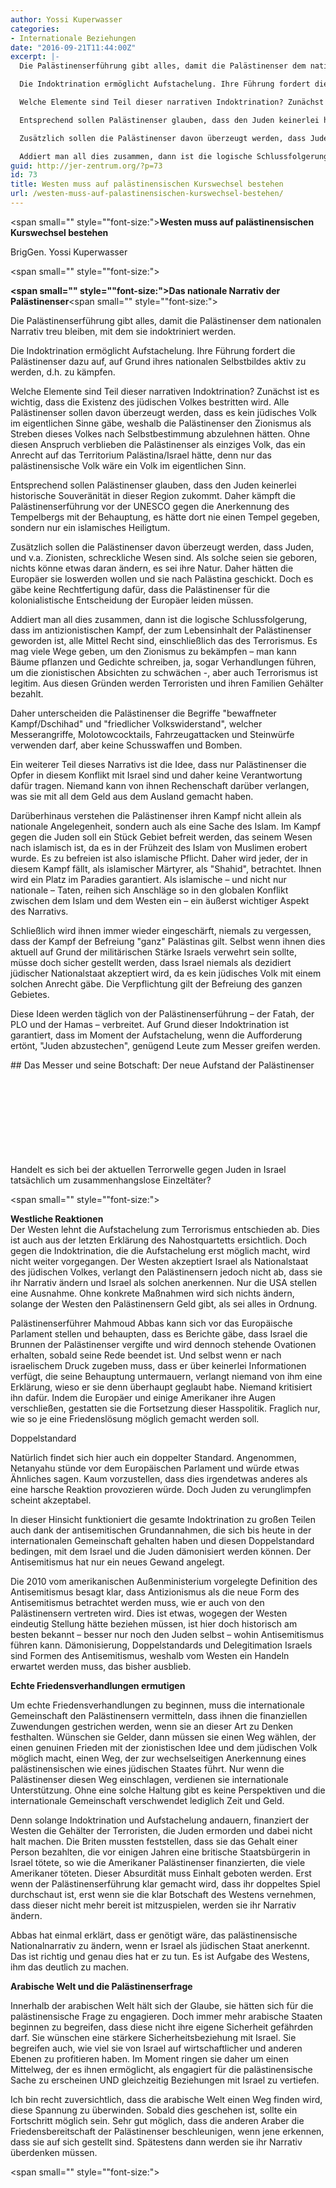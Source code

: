 ```yaml
---
author: Yossi Kuperwasser
categories:
- Internationale Beziehungen
date: "2016-09-21T11:44:00Z"
excerpt: |-
  Die Palästinenserführung gibt alles, damit die Palästinenser dem nationalen Narrativ treu bleiben, mit dem sie indoktriniert werden.

  Die Indoktrination ermöglicht Aufstachelung. Ihre Führung fordert die Palästinenser dazu auf, auf Grund ihres nationalen Selbstbildes aktiv zu werden, d.h. zu kämpfen.

  Welche Elemente sind Teil dieser narrativen Indoktrination? Zunächst ist es wichtig, dass die Existenz des jüdischen Volkes bestritten wird. Alle Palästinenser sollen davon überzeugt werden, dass es kein jüdisches Volk im eigentlichen Sinne gäbe, weshalb die Palästinenser den Zionismus als Streben dieses Volkes nach Selbstbestimmung abzulehnen hätten. Ohne diesen Anspruch verblieben die Palästinenser als einziges Volk, das ein Anrecht auf das Territorium Palästina/Israel hätte, denn nur das palästinensische Volk wäre ein Volk im eigentlichen Sinn.

  Entsprechend sollen Palästinenser glauben, dass den Juden keinerlei historische Souveränität in dieser Region zukommt. Daher kämpft die Palästinenserführung vor der UNESCO gegen die Anerkennung des Tempelbergs mit der Behauptung, es hätte dort nie einen Tempel gegeben, sondern nur ein islamisches Heiligtum.

  Zusätzlich sollen die Palästinenser davon überzeugt werden, dass Juden, und v.a. Zionisten, schreckliche Wesen sind. Als solche seien sie geboren, nichts könne etwas daran ändern, es sei ihre Natur. Daher hätten die Europäer sie loswerden wollen und sie nach Palästina geschickt. Doch es gäbe keine Rechtfertigung dafür, dass die Palästinenser für die kolonialistische Entscheidung der Europäer leiden müssen.

  Addiert man all dies zusammen, dann ist die logische Schlussfolgerung, dass im antizionistischen Kampf, der zum Lebensinhalt der Palästinenser geworden ist, alle Mittel Recht sind, einschließlich das des Terrorismus. Es mag viele Wege geben, um den Zionismus zu bekämpfen - man kann Bäume pflanzen und Gedichte schreiben, ja, sogar Verhandlungen führen, um die zionistischen Absichten zu schwächen -, aber auch Terrorismus ist legitim. Aus diesen Gründen werden Terroristen und ihren Familien Gehälter bezahlt.
guid: http://jer-zentrum.org/?p=73
id: 73
title: Westen muss auf palästinensischen Kurswechsel bestehen
url: /westen-muss-auf-palastinensischen-kurswechsel-bestehen/
---
```


<span small="" style=""font-size:">**Westen muss auf palästinensischen Kurswechsel bestehen**</span>

BrigGen. Yossi Kuperwasser

<span small="" style=""font-size:">  
</span>

**<span small="" style=""font-size:">Das nationale Narrativ der Palästinenser</span>**<span small="" style=""font-size:"></span>

Die Palästinenserführung gibt alles, damit die Palästinenser dem nationalen Narrativ treu bleiben, mit dem sie indoktriniert werden.

Die Indoktrination ermöglicht Aufstachelung. Ihre Führung fordert die Palästinenser dazu auf, auf Grund ihres nationalen Selbstbildes aktiv zu werden, d.h. zu kämpfen.

Welche Elemente sind Teil dieser narrativen Indoktrination? Zunächst ist es wichtig, dass die Existenz des jüdischen Volkes bestritten wird. Alle Palästinenser sollen davon überzeugt werden, dass es kein jüdisches Volk im eigentlichen Sinne gäbe, weshalb die Palästinenser den Zionismus als Streben dieses Volkes nach Selbstbestimmung abzulehnen hätten. Ohne diesen Anspruch verblieben die Palästinenser als einziges Volk, das ein Anrecht auf das Territorium Palästina/Israel hätte, denn nur das palästinensische Volk wäre ein Volk im eigentlichen Sinn.

Entsprechend sollen Palästinenser glauben, dass den Juden keinerlei historische Souveränität in dieser Region zukommt. Daher kämpft die Palästinenserführung vor der UNESCO gegen die Anerkennung des Tempelbergs mit der Behauptung, es hätte dort nie einen Tempel gegeben, sondern nur ein islamisches Heiligtum.

Zusätzlich sollen die Palästinenser davon überzeugt werden, dass Juden, und v.a. Zionisten, schreckliche Wesen sind. Als solche seien sie geboren, nichts könne etwas daran ändern, es sei ihre Natur. Daher hätten die Europäer sie loswerden wollen und sie nach Palästina geschickt. Doch es gäbe keine Rechtfertigung dafür, dass die Palästinenser für die kolonialistische Entscheidung der Europäer leiden müssen.

Addiert man all dies zusammen, dann ist die logische Schlussfolgerung, dass im antizionistischen Kampf, der zum Lebensinhalt der Palästinenser geworden ist, alle Mittel Recht sind, einschließlich das des Terrorismus. Es mag viele Wege geben, um den Zionismus zu bekämpfen – man kann Bäume pflanzen und Gedichte schreiben, ja, sogar Verhandlungen führen, um die zionistischen Absichten zu schwächen -, aber auch Terrorismus ist legitim. Aus diesen Gründen werden Terroristen und ihren Familien Gehälter bezahlt.

Daher unterscheiden die Palästinenser die Begriffe "bewaffneter Kampf/Dschihad" und "friedlicher Volkswiderstand", welcher Messerangriffe, Molotowcocktails, Fahrzeugattacken und Steinwürfe verwenden darf, aber keine Schusswaffen und Bomben.

Ein weiterer Teil dieses Narrativs ist die Idee, dass nur Palästinenser die Opfer in diesem Konflikt mit Israel sind und daher keine Verantwortung dafür tragen. Niemand kann von ihnen Rechenschaft darüber verlangen, was sie mit all dem Geld aus dem Ausland gemacht haben.

Darüberhinaus verstehen die Palästinenser ihren Kampf nicht allein als nationale Angelegenheit, sondern auch als eine Sache des Islam. Im Kampf gegen die Juden soll ein Stück Gebiet befreit werden, das seinem Wesen nach islamisch ist, da es in der Frühzeit des Islam von Muslimen erobert wurde. Es zu befreien ist also islamische Pflicht. Daher wird jeder, der in diesem Kampf fällt, als islamischer Märtyrer, als "Shahid", betrachtet. Ihnen wird ein Platz im Paradies garantiert. Als islamische – und nicht nur nationale – Taten, reihen sich Anschläge so in den globalen Konflikt zwischen dem Islam und dem Westen ein – ein äußerst wichtiger Aspekt des Narrativs.

Schließlich wird ihnen immer wieder eingeschärft, niemals zu vergessen, dass der Kampf der Befreiung "ganz" Palästinas gilt. Selbst wenn ihnen dies aktuell auf Grund der militärischen Stärke Israels verwehrt sein sollte, müsse doch sicher gestellt werden, dass Israel niemals als dezidiert jüdischer Nationalstaat akzeptiert wird, da es kein jüdisches Volk mit einem solchen Anrecht gäbe. Die Verpflichtung gilt der Befreiung des ganzen Gebietes.

Diese Ideen werden täglich von der Palästinenserführung – der Fatah, der PLO und der Hamas – verbreitet. Auf Grund dieser Indoktrination ist garantiert, dass im Moment der Aufstachelung, wenn die Aufforderung ertönt, "Juden abzustechen", genügend Leute zum Messer greifen werden.

<div align=""center"">## Das Messer und seine Botschaft: Der neue Aufstand der Palästinenser

</div><div align=""center""><iframe allowfullscreen="""" frameborder=""0"" height=""315"" src=""https://www.youtube.com/embed/RIz0cyltKF8"" width=""560""></iframe><div font-size:="" style=""text-align:left!important;"><span style=""font-size:" x-small=""><span background-color:="" display:="" float:="" font-family:="" font-style:="" font-variant-caps:="" font-variant-ligatures:="" font-weight:="" important="" inline="" letter-spacing:="" line-height:="" none="" normal="" rgb="" roboto="" start="" style=""color:" text-align:="" text-indent:="" text-transform:="" white-space:="" word-spacing:="">Handelt es sich bei der aktuellen Terrorwelle gegen Juden in Israel tatsächlich um zusammenhangslose Einzeltäter? </span>

</span></div></div><span small="" style=""font-size:"></span>

**Westliche Reaktionen**   
Der Westen lehnt die Aufstachelung zum Terrorismus entschieden ab. Dies ist auch aus der letzten Erklärung des Nahostquartetts ersichtlich. Doch gegen die Indoktrination, die die Aufstachelung erst möglich macht, wird nicht weiter vorgegangen. Der Westen akzeptiert Israel als Nationalstaat des jüdischen Volkes, verlangt den Palästinensern jedoch nicht ab, dass sie ihr Narrativ ändern und Israel als solchen anerkennen. Nur die USA stellen eine Ausnahme. Ohne konkrete Maßnahmen wird sich nichts ändern, solange der Westen den Palästinensern Geld gibt, als sei alles in Ordnung.

Palästinenserführer Mahmoud Abbas kann sich vor das Europäische Parlament stellen und behaupten, dass es Berichte gäbe, dass Israel die Brunnen der Palästinenser vergifte und wird dennoch stehende Ovationen erhalten, sobald seine Rede beendet ist. Und selbst wenn er nach israelischem Druck zugeben muss, dass er über keinerlei Informationen verfügt, die seine Behauptung untermauern, verlangt niemand von ihm eine Erklärung, wieso er sie denn überhaupt geglaubt habe. Niemand kritisiert ihn dafür. Indem die Europäer und einige Amerikaner ihre Augen verschließen, gestatten sie die Fortsetzung dieser Hasspolitik. Fraglich nur, wie so je eine Friedenslösung möglich gemacht werden soll.

Doppelstandard

Natürlich findet sich hier auch ein doppelter Standard. Angenommen, Netanyahu stünde vor dem Europäischen Parlament und würde etwas Ähnliches sagen. Kaum vorzustellen, dass dies irgendetwas anderes als eine harsche Reaktion provozieren würde. Doch Juden zu verunglimpfen scheint akzeptabel.

In dieser Hinsicht funktioniert die gesamte Indoktrination zu großen Teilen auch dank der antisemitischen Grundannahmen, die sich bis heute in der internationalen Gemeinschaft gehalten haben und diesen Doppelstandard bedingen, mit dem Israel und die Juden dämonisiert werden können. Der Antisemitismus hat nur ein neues Gewand angelegt.

Die 2010 vom amerikanischen Außenministerium vorgelegte Definition des Antisemitismus besagt klar, dass Antizionismus als die neue Form des Antisemitismus betrachtet werden muss, wie er auch von den Palästinensern vertreten wird. Dies ist etwas, wogegen der Westen eindeutig Stellung hätte beziehen müssen, ist hier doch historisch am besten bekannt – besser nur noch den Juden selbst – wohin Antisemitismus führen kann. Dämonisierung, Doppelstandards und Delegitimation Israels sind Formen des Antisemitismus, weshalb vom Westen ein Handeln erwartet werden muss, das bisher ausblieb.

**Echte Friedensverhandlungen ermutigen**

Um echte Friedensverhandlungen zu beginnen, muss die internationale Gemeinschaft den Palästinensern vermitteln, dass ihnen die finanziellen Zuwendungen gestrichen werden, wenn sie an dieser Art zu Denken festhalten. Wünschen sie Gelder, dann müssen sie einen Weg wählen, der einen genuinen Frieden mit der zionistischen Idee und dem jüdischen Volk möglich macht, einen Weg, der zur wechselseitigen Anerkennung eines palästinensischen wie eines jüdischen Staates führt. Nur wenn die Palästinenser diesen Weg einschlagen, verdienen sie internationale Unterstützung. Ohne eine solche Haltung gibt es keine Perspektiven und die internationale Gemeinschaft verschwendet lediglich Zeit und Geld.

Denn solange Indoktrination und Aufstachelung andauern, finanziert der Westen die Gehälter der Terroristen, die Juden ermorden und dabei nicht halt machen. Die Briten mussten feststellen, dass sie das Gehalt einer Person bezahlten, die vor einigen Jahren eine britische Staatsbürgerin in Israel tötete, so wie die Amerikaner Palästinenser finanzierten, die viele Amerikaner töteten. Dieser Absurdität muss Einhalt geboten werden. Erst wenn der Palästinenserführung klar gemacht wird, dass ihr doppeltes Spiel durchschaut ist, erst wenn sie die klar Botschaft des Westens vernehmen, dass dieser nicht mehr bereit ist mitzuspielen, werden sie ihr Narrativ ändern.

Abbas hat einmal erklärt, dass er genötigt wäre, das palästinensische Nationalnarrativ zu ändern, wenn er Israel als jüdischen Staat anerkennt. Das ist richtig und genau dies hat er zu tun. Es ist Aufgabe des Westens, ihm das deutlich zu machen.

**Arabische Welt und die Palästinenserfrage**

Innerhalb der arabischen Welt hält sich der Glaube, sie hätten sich für die palästinensische Frage zu engagieren. Doch immer mehr arabische Staaten beginnen zu begreifen, dass diese nicht ihre eigene Sicherheit gefährden darf. Sie wünschen eine stärkere Sicherheitsbeziehung mit Israel. Sie begreifen auch, wie viel sie von Israel auf wirtschaftlicher und anderen Ebenen zu profitieren haben. Im Moment ringen sie daher um einen Mittelweg, der es ihnen ermöglicht, als engagiert für die palästinensische Sache zu erscheinen UND gleichzeitig Beziehungen mit Israel zu vertiefen.

Ich bin recht zuversichtlich, dass die arabische Welt einen Weg finden wird, diese Spannung zu überwinden. Sobald dies geschehen ist, sollte ein Fortschritt möglich sein. Sehr gut möglich, dass die anderen Araber die Friedensbereitschaft der Palästinenser beschleunigen, wenn jene erkennen, dass sie auf sich gestellt sind. Spätestens dann werden sie ihr Narrativ überdenken müssen.

<span small="" style=""font-size:">  
</span>